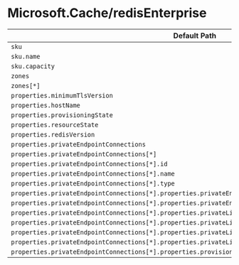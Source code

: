 # Microsoft.Cache/redisEnterprise

| Default Path | Alias |
|---|---|
| `sku` | `Microsoft.Cache/redisEnterprise/sku` |
| `sku.name` | `Microsoft.Cache/redisEnterprise/sku.name` |
| `sku.capacity` | `Microsoft.Cache/redisEnterprise/sku.capacity` |
| `zones` | `Microsoft.Cache/redisEnterprise/zones` |
| `zones[*]` | `Microsoft.Cache/redisEnterprise/zones[*]` |
| `properties.minimumTlsVersion` | `Microsoft.Cache/redisEnterprise/minimumTlsVersion` |
| `properties.hostName` | `Microsoft.Cache/redisEnterprise/hostName` |
| `properties.provisioningState` | `Microsoft.Cache/redisEnterprise/provisioningState` |
| `properties.resourceState` | `Microsoft.Cache/redisEnterprise/resourceState` |
| `properties.redisVersion` | `Microsoft.Cache/redisEnterprise/redisVersion` |
| `properties.privateEndpointConnections` | `Microsoft.Cache/redisEnterprise/privateEndpointConnections` |
| `properties.privateEndpointConnections[*]` | `Microsoft.Cache/redisEnterprise/privateEndpointConnections[*]` |
| `properties.privateEndpointConnections[*].id` | `Microsoft.Cache/redisEnterprise/privateEndpointConnections[*].id` |
| `properties.privateEndpointConnections[*].name` | `Microsoft.Cache/redisEnterprise/privateEndpointConnections[*].name` |
| `properties.privateEndpointConnections[*].type` | `Microsoft.Cache/redisEnterprise/privateEndpointConnections[*].type` |
| `properties.privateEndpointConnections[*].properties.privateEndpoint` | `Microsoft.Cache/redisEnterprise/privateEndpointConnections[*].privateEndpoint` |
| `properties.privateEndpointConnections[*].properties.privateEndpoint.id` | `Microsoft.Cache/redisEnterprise/privateEndpointConnections[*].privateEndpoint.id` |
| `properties.privateEndpointConnections[*].properties.privateLinkServiceConnectionState` | `Microsoft.Cache/redisEnterprise/privateEndpointConnections[*].privateLinkServiceConnectionState` |
| `properties.privateEndpointConnections[*].properties.privateLinkServiceConnectionState.status` | `Microsoft.Cache/redisEnterprise/privateEndpointConnections[*].privateLinkServiceConnectionState.status` |
| `properties.privateEndpointConnections[*].properties.privateLinkServiceConnectionState.description` | `Microsoft.Cache/redisEnterprise/privateEndpointConnections[*].privateLinkServiceConnectionState.description` |
| `properties.privateEndpointConnections[*].properties.privateLinkServiceConnectionState.actionsRequired` | `Microsoft.Cache/redisEnterprise/privateEndpointConnections[*].privateLinkServiceConnectionState.actionsRequired` |
| `properties.privateEndpointConnections[*].properties.provisioningState` | `Microsoft.Cache/redisEnterprise/privateEndpointConnections[*].provisioningState` |

